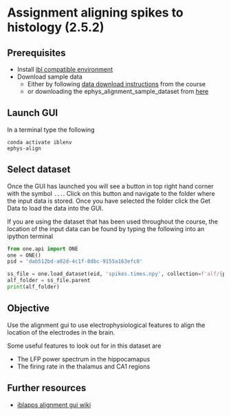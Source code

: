 # Assignment aligning spikes to histology (2.5.2)

## Prerequisites
- Install [ibl compatible environment](https://github.com/int-brain-lab/neuropixels_course_2024/blob/main/installation/README.md)
- Download sample data
  - Either by following [data download instructions](https://github.com/int-brain-lab/neuropixels_course_2024/tree/main/data_access) from the course
  - or downloading the ephys_alignment_sample_dataset from [here](https://ibl.flatironinstitute.org/public/)


## Launch GUI
In a terminal type the following
```commandline
conda activate iblenv
ephys-align
```

## Select dataset
Once the GUI has launched you will see a button in top right hand corner with the symbol `...`. 
Click on this button and navigate to the folder where the input data is stored. 
Once you have selected the folder click the Get Data to load the data into the GUI.

If you are using the dataset that has been used throughout the course, the location of the input data can be found
by typing the following into an ipython terminal
```python
from one.api import ONE
one = ONE()
pid = 'dab512bd-a02d-4c1f-8dbc-9155a163efc0'

ss_file = one.load_dataset(eid, 'spikes.times.npy', collection=f'alf/{pname}/pykilosort', download_only=True)
alf_folder = ss_file.parent
print(alf_folder)
```

## Objective
Use the alignment gui to use electrophysiological features to align the location of the electrodes in the brain.

Some useful features to look out for in this dataset are 
- The LFP power spectrum in the hippocamapus
- The firing rate in the thalamus and CA1 regions
  
## Further resources
- [iblapps alignment gui wiki](https://github.com/int-brain-lab/iblapps/wiki)

